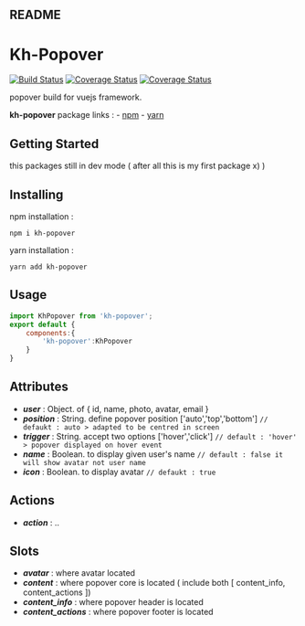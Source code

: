 ## README

<p align="center">
	<h1>Kh-Popover</h1>
  	<a href="https://www.npmjs.com/package/kh-popover" target="_blank"><img src="https://img.shields.io/badge/kh--popover-dev(beta)-orange.svg" alt="Build Status"></a>
  	<a href="https://www.npmjs.com/package/kh-popover" target="_blank"><img src="https://img.shields.io/badge/npm-v0.3.1-orange.svg" alt="Coverage Status"></a>
  	<a href="https://www.npmjs.com/package/kh-popover" target="_blank"><img src="https://img.shields.io/badge/licence-mit-green.svg" alt="Coverage Status"></a>
  	<br>
</p>

popover build for vuejs framework. 

**kh-popover** package links :
	- <a href="https://www.npmjs.com/package/kh-popover" target="_blank">npm</a>
	- <a href="https://yarnpkg.com/en/package/kh-popover" target="_blank">yarn</a>

## Getting Started

this packages still in dev mode ( after all this is my first package x) )

## Installing

npm installation : 

```
npm i kh-popover
```

yarn installation : 

```
yarn add kh-popover
```

## Usage

```javascript
import KhPopover from 'kh-popover';
export default {
	components:{
		'kh-popover':KhPopover
	}
}
```

## Attributes

- **_user_** : Object. of { id, name, photo, avatar, email }
- **_position_** : String. define popover position ['auto','top','bottom'] `// defaukt : auto > adapted to be centred in screen`
- **_trigger_** : String. accept two options ['hover','click'] `// default : 'hover' > popover displayed on hover event`
- **_name_** : Boolean. to display given user's name `// default : false it will show avatar not user name`
- **_icon_** : Boolean. to display avatar `// defaukt : true`

## Actions

- **_action_** : ..

## Slots

- **_avatar_** : where avatar located
- **_content_** : where popover core is located ( include both [ content_info, content_actions ])
- **_content_info_** : where popover header is located
- **_content_actions_** : where popover footer is located